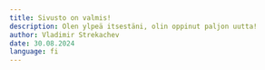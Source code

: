 ```yaml
---
title: Sivusto on valmis!
description: Olen ylpeä itsestäni, olin oppinut paljon uutta!
author: Vladimir Strekachev
date: 30.08.2024
language: fi
---
```

